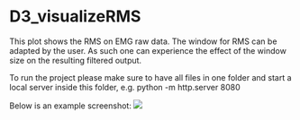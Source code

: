 # D3_visualizeRMS
This plot shows the RMS on EMG raw data. The window for RMS can be adapted by the user. As such one can experience the effect of the window size on the resulting filtered output.

To run the project please make sure to have all files in one folder and start a local server inside this folder, e.g. python -m http.server 8080

Below is an example screenshot:
![](https://github.com/benellinger/D3_visualizeRMS/blob/master/example.PNG)
